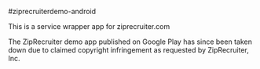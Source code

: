 #ziprecruiterdemo-android

This is a service wrapper app for ziprecruiter.com

The ZipRecruiter demo app published on Google Play has since been taken down due to claimed copyright infringement as requested by ZipRecruiter, Inc.
